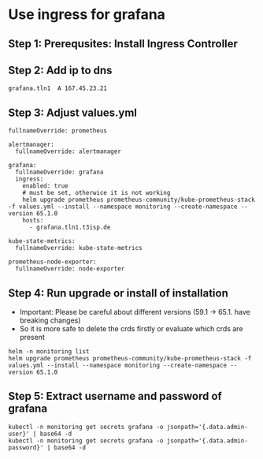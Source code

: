 # Use ingress for grafana  

## Step 1: Prerequsites: Install Ingress Controller

## Step 2: Add ip to dns 

```
grafana.tln1  A 167.45.23.21
```


## Step 3: Adjust values.yml 

```
fullnameOverride: prometheus

alertmanager:
  fullnameOverride: alertmanager

grafana:
  fullnameOverride: grafana
  ingress:
    enabled: true
    # must be set, otherwice it is not working
    helm upgrade prometheus prometheus-community/kube-prometheus-stack -f values.yml --install --namespace monitoring --create-namespace --version 65.1.0
    hosts:
      - grafana.tln1.t3isp.de

kube-state-metrics:
  fullnameOverride: kube-state-metrics

prometheus-node-exporter:
  fullnameOverride: node-exporter

```

## Step 4: Run upgrade or install of installation 

  * Important: Please be careful about different versions (59.1 -> 65.1. have breaking changes)
  * So it is more safe to delete the crds firstly or evaluate which crds are present 

```
helm -n monitoring list
helm upgrade prometheus prometheus-community/kube-prometheus-stack -f values.yml --install --namespace monitoring --create-namespace --version 65.1.0

```

## Step 5: Extract username and password of grafana 

```
kubectl -n monitoring get secrets grafana -o jsonpath='{.data.admin-user}' | base64 -d
kubectl -n monitoring get secrets grafana -o jsonpath='{.data.admin-password}' | base64 -d
```

